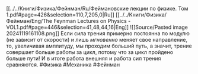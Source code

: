 [[../../Книги/Физика/Фейнман/Ru/Феймановские лекции по физике. Том 1.pdf#page=426&selection=110,7,205,0|Ru]]
[[../../Книги/Физика/Фейнман/Eng/The Feynman Lectures on Physics - VOL1.pdf#page=446&selection=41,48,44,16|Eng]]
![[Source/Pasted image 20241119161108.png]]
Если сила трения примерно постоянна по модулю (не зависит от скорости) и лишь *мгновенно* меняет свое направление, то, увеличивая амплитуду, мы проходим больший путь, а значит, трение совершает больше работы за цикл, потому что за цикл пройдено больше пути!
И в итоге работа внешняя и работа сил трения сравняются.
#Физика #Механика #Фейнман 